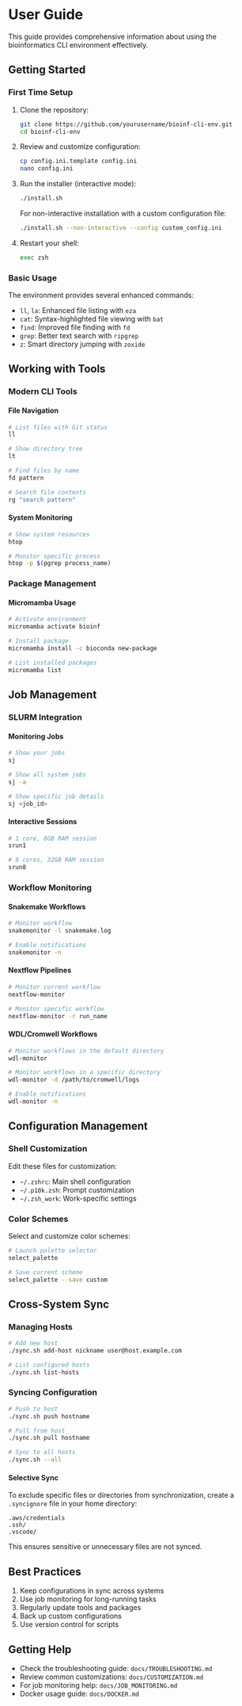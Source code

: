 # User Guide

This guide provides comprehensive information about using the bioinformatics CLI
environment effectively.

## Getting Started

### First Time Setup

1. Clone the repository:

   ```bash
   git clone https://github.com/yourusername/bioinf-cli-env.git
   cd bioinf-cli-env
   ```

2. Review and customize configuration:

   ```bash
   cp config.ini.template config.ini
   nano config.ini
   ```

3. Run the installer (interactive mode):

   ```bash
   ./install.sh
   ```

   For non-interactive installation with a custom configuration file:

   ```bash
   ./install.sh --non-interactive --config custom_config.ini
   ```

4. Restart your shell:

   ```bash
   exec zsh
   ```

### Basic Usage

The environment provides several enhanced commands:

- `ll`, `la`: Enhanced file listing with `eza`
- `cat`: Syntax-highlighted file viewing with `bat`
- `find`: Improved file finding with `fd`
- `grep`: Better text search with `ripgrep`
- `z`: Smart directory jumping with `zoxide`

## Working with Tools

### Modern CLI Tools

#### File Navigation

```bash
# List files with Git status
ll

# Show directory tree
lt

# Find files by name
fd pattern

# Search file contents
rg "search pattern"
```

#### System Monitoring

```bash
# Show system resources
htop

# Monitor specific process
htop -p $(pgrep process_name)
```

### Package Management

#### Micromamba Usage

```bash
# Activate environment
micromamba activate bioinf

# Install package
micromamba install -c bioconda new-package

# List installed packages
micromamba list
```

## Job Management

### SLURM Integration

#### Monitoring Jobs

```bash
# Show your jobs
sj

# Show all system jobs
sj -a

# Show specific job details
sj <job_id>
```

#### Interactive Sessions

```bash
# 1 core, 8GB RAM session
srun1

# 8 cores, 32GB RAM session
srun8
```

### Workflow Monitoring

#### Snakemake Workflows

```bash
# Monitor workflow
snakemonitor -l snakemake.log

# Enable notifications
snakemonitor -n
```

#### Nextflow Pipelines

```bash
# Monitor current workflow
nextflow-monitor

# Monitor specific workflow
nextflow-monitor -r run_name
```

#### WDL/Cromwell Workflows

```bash
# Monitor workflows in the default directory
wdl-monitor

# Monitor workflows in a specific directory
wdl-monitor -d /path/to/cromwell/logs

# Enable notifications
wdl-monitor -n
```

## Configuration Management

### Shell Customization

Edit these files for customization:

- `~/.zshrc`: Main shell configuration
- `~/.p10k.zsh`: Prompt customization
- `~/.zsh_work`: Work-specific settings

### Color Schemes

Select and customize color schemes:

```bash
# Launch palette selector
select_palette

# Save current scheme
select_palette --save custom
```

## Cross-System Sync

### Managing Hosts

```bash
# Add new host
./sync.sh add-host nickname user@host.example.com

# List configured hosts
./sync.sh list-hosts
```

### Syncing Configuration

```bash
# Push to host
./sync.sh push hostname

# Pull from host
./sync.sh pull hostname

# Sync to all hosts
./sync.sh --all
```

#### Selective Sync

To exclude specific files or directories from synchronization, create a `.syncignore` file in your home directory:

```text
.aws/credentials
.ssh/
.vscode/
```

This ensures sensitive or unnecessary files are not synced.

## Best Practices

1. Keep configurations in sync across systems
2. Use job monitoring for long-running tasks
3. Regularly update tools and packages
4. Back up custom configurations
5. Use version control for scripts

## Getting Help

- Check the troubleshooting guide: `docs/TROUBLESHOOTING.md`
- Review common customizations: `docs/CUSTOMIZATION.md`
- For job monitoring help: `docs/JOB_MONITORING.md`
- Docker usage guide: `docs/DOCKER.md`
